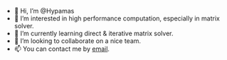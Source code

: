 - 👋 Hi, I’m @Hypamas
- 👀 I’m interested in high performance computation, especially in matrix solver.
- 🌱 I’m currently learning direct & iterative matrix solver.
- 💞️ I’m looking to collaborate on a nice team.
- 📫 You can contact me by [email](hypamas@outlook.com).

<!---
Hypamas/Hypamas is a ✨ special ✨ repository because its `README.md` (this file) appears on your GitHub profile.
You can click the Preview link to take a look at your changes.
--->
